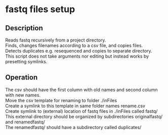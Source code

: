 # fastq files setup

## Description
Reads fastq recursively from a project directory.  
Finds,  changes filenames according to a csv file, and copies files.  
Detects duplicates e.g. resequenced and copies to separate directory.  
This script does not take arguments nor editing but instead works by presetting symlinks.  

## Operation

The csv should have the first column with old names and second column with new names.  
Move the csv template for renaming to folder ./inFiles  
Create a symlink to this template in same folder names rename.csv  
Create symlink to (external) location of fastq files in ./inFiles called fastq/  
This external directory should be organized by subdirectories originalfastq/ and renamedfastq/  
The renamedfastq/ should have a subdirectory called duplicates/  
